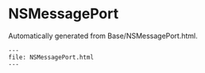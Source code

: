 
# NSMessagePort

Automatically generated from Base/NSMessagePort.html.

``` {raw} html
---
file: NSMessagePort.html
---
```
